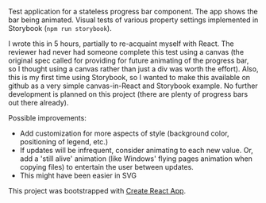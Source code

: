 
Test application for a stateless progress bar component. The app shows the bar being animated.
Visual tests of various property settings implemented in Storybook (```npm run storybook```).

I wrote this in 5 hours, partially to re-acquaint myself with React. The reviewer had never
had someone complete this test using a canvas (the original spec called for providing for future
animating of the progress bar, so I thought using a canvas rather than just a div was worth
the effort). Also, this is my first time using Storybook, so I wanted to make this available on
github as a very simple canvas-in-React and Storybook example. No further development is planned
on this project (there are plenty of progress bars out there already).

Possible improvements:

* Add customization for more aspects of style (background color, positioning of legend, etc.)
* If updates will be infrequent, consider animating to each new value. Or, add a 'still alive'
animation (like Windows' flying pages animation when copying files) to entertain the user 
between updates.
* This might have been easier in SVG


This project was bootstrapped with [Create React App](https://github.com/facebookincubator/create-react-app).



